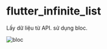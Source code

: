 # flutter_infinite_list

Lấy dữ liệu từ API. sử dụng bloc.

![bloc](https://user-images.githubusercontent.com/55448192/85241135-0661f100-b465-11ea-859c-81395eb000d8.jpg)
